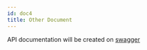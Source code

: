 ```yaml
---
id: doc4
title: Other Document
---
```


API documentation will be created on [swagger](https://swagger.io/)